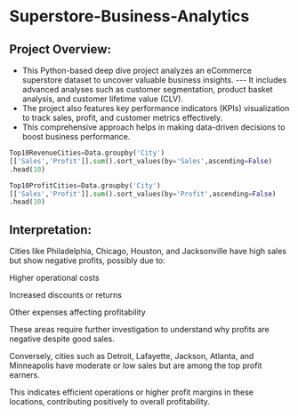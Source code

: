 # Superstore-Business-Analytics
## Project Overview:
- This Python-based deep dive project analyzes an eCommerce superstore dataset to uncover valuable business insights. --- It includes advanced analyses such as customer segmentation, product basket analysis, and customer lifetime value (CLV). 
- The project also features key performance indicators (KPIs) visualization to track sales, profit, and customer metrics effectively.
- This comprehensive approach helps in making data-driven decisions to boost business performance.

```python
Top10RevenueCities=Data.groupby('City')
[['Sales','Profit']].sum().sort_values(by='Sales',ascending=False)
.head(10)

Top10ProfitCities=Data.groupby('City')
[['Sales','Profit']].sum().sort_values(by='Profit',ascending=False)
.head(10)
```
## Interpretation:
Cities like Philadelphia, Chicago, Houston, and Jacksonville have high sales but show negative profits, possibly due to:

Higher operational costs

Increased discounts or returns

Other expenses affecting profitability


These areas require further investigation to understand why profits are negative despite good sales.

Conversely, cities such as Detroit, Lafayette, Jackson, Atlanta, and Minneapolis have moderate or low sales but are among the top profit earners.

This indicates efficient operations or higher profit margins in these locations, contributing positively to overall profitability.
